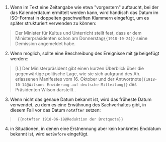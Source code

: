 1) Wenn im Text eine Zeitangabe wie etwa "vorgestern" auftaucht, bei der das Kalenderdatum ermittelt werden kann, wird händisch das Datum im ISO-Format in doppelten geschweiften Klammern eingefügt, um es später strukturiert verwenden zu können:
> Der Minister für Kultus und Unterricht stellt fest, dass er dem Ministerpräsidenten schon am Donnerstag`{{1918-10-24}}` seine Demission angemeldet habe.
    
2) Wenn möglich, sollte eine Beschreibung des Ereignisse mit @ beigefügt werden::
>[I.] Der Ministerpräsident gibt einen kurzen Überblick über die gegenwärtige politische Lage, wie sie sich aufgrund des Ah. erlassenen Manifestes vom 16. Oktober und der Antwortnote`{{1918-10-14@Wilsons Erwiderung auf deutsche Mitteilung}}` des Präsidenten Wilson darstellt .
    
3) Wenn nicht das genaue Datum bekannt ist, wird das früheste Datum verwendet, zu dem es eine Erwähnung des Sachverhaltes gibt, in diesem Fall vor das Datum `notAfter` setzen:
>` {{notAfter 1918-06-18@Reduktion der Brotquote}}`

4) in Situationen, in denen eine Erstnennung aber kein konkretes Enddatum bekannt ist, wird `notBefore` eingefügt.
